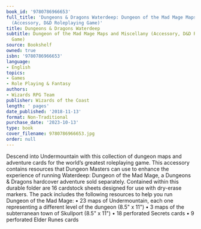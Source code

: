 ```yaml
---
book_id: '9780786966653'
full_title: 'Dungeons & Dragons Waterdeep: Dungeon of the Mad Mage Maps and Miscellany
  (Accessory, D&D Roleplaying Game)'
title: Dungeons & Dragons Waterdeep
subtitle: Dungeon of the Mad Mage Maps and Miscellany (Accessory, D&D Roleplaying
  Game)
source: Bookshelf
owned: true
isbn: '9780786966653'
language:
- English
topics:
- Games
- Role Playing & Fantasy
authors:
- Wizards RPG Team
publisher: Wizards of the Coast
length: ' pages'
date_published: '2018-11-13'
format: Non-Traditional
purchase_date: '2023-10-13'
type: book
cover_filename: 9780786966653.jpg
order: null
---
```

Descend into Undermountain with this collection of dungeon maps and adventure cards for the world’s greatest roleplaying game.
This accessory contains resources that Dungeon Masters can use to enhance the experience of running Waterdeep: Dungeon of the Mad Mage, a Dungeons & Dragons hardcover adventure sold separately.
Contained within this durable folder are 16 cardstock sheets designed for use with dry-erase markers. The pack includes the following resources to help you run Dungeon of the Mad Mage:
• 23 maps of Undermountain, each one representing a different level of the dungeon (8.5" x 11")
• 3 maps of the subterranean town of Skullport (8.5" x 11")
• 18 perforated Secrets cards
• 9 perforated Elder Runes cards

